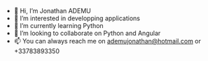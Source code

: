 - 👋 Hi, I’m Jonathan ADEMU
- 👀 I’m interested in developping applications
- 🌱 I’m currently learning Python
- 💞️ I’m looking to collaborate on Python and Angular
- 📫 You can always reach me on ademujonathan@hotmail.com or +33783893350

<!---
ademujonathan/ademujonathan is a ✨ special ✨ repository because its `README.md` (this file) appears on your GitHub profile.
You can click the Preview link to take a look at your changes.
--->
